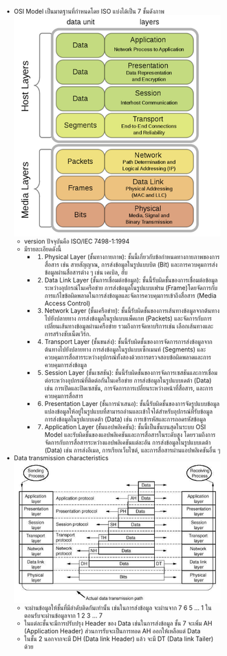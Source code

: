 - OSI Model เป็นมาตฐานที่กำหนดโดย ISO แบ่งได้เป็น 7 ชั้นดังภาพ
  ![osi-layer.png](../assets/osi-layer_1704573468043_0.png)
	- version ปัจจุบันคือ ISO/IEC 7498-1:1994
	- มีรายละเอียดดังนี้
		- 1) Physical Layer (ชั้นทางกายภาพ): ชั้นนี้เกี่ยวกับข้อกำหนดทางกายภาพของการสื่อสาร เช่น สายสัญญาณ, การส่งข้อมูลในรูปแบบบิต (Bit) และการควบคุมการส่งข้อมูลผ่านสื่อสารต่าง ๆ เช่น เคเบิล, ฮับ
		- 2) Data Link Layer (ชั้นการเชื่อมต่อข้อมูล): ชั้นนี้รับผิดชั้นของการเชื่อมต่อข้อมูลระหว่างอุปกรณ์ในเครือข่าย การส่งข้อมูลในรูปแบบเฟรม (Frame)โดยจัดการกับการแก้ไขข้อผิดพลาดในการส่งข้อมูลและจัดการควบคุมการเข้าถึงสื่อสาร (Media Access Control)
		- 3) Network Layer (ชั้นเครือข่าย): ชั้นนี้รับผิดชั้นของการเส้นทางข้อมูลจากต้นทางไปยังปลายทาง การส่งข้อมูลในรูปแบบแพ็คเกท (Packets) และจัดการกับการเปลี่ยนเส้นทางข้อมูลผ่านเครือข่าย รวมถึงการจัดหาบริการเช่น เลือกเส้นทางและการสร้างซับเน็ตเวิร์ก.
		- 4) Transport Layer (ชั้นขนส่ง): ชั้นนี้รับผิดชั้นของการจัดการการส่งข้อมูลจากต้นทางไปยังปลายทาง การส่งข้อมูลในรูปแบบเซ็กเมนท์ (Segments) และควบคุมการสื่อสารระหว่างอุปกรณ์ทั้งสองด้วยการตรวจสอบข้อผิดพลาดและการควบคุมการส่งข้อมูล
		- 5) Session Layer (ชั้นเซสชัน): ชั้นนี้รับผิดชั้นของการจัดการเซสชันและการเชื่อมต่อระหว่างอุปกรณ์ที่ติดต่อกันในเครือข่าย การส่งข้อมูลในรูปแบบเดต้า (Data) เช่น การเปิดและปิดเซสชัน, การจัดการการเปลี่ยนระหว่างหน้าที่สื่อสาร, และการควบคุมการสื่อสาร
		- 6) Presentation Layer (ชั้นการนำเสนอ): ชั้นนี้รับผิดชั้นของการจัดรูปแบบข้อมูล แปลงข้อมูลให้อยู่ในรูปแบบที่สามารถอ่านและเข้าใจได้สำหรับอุปกรณ์ที่รับข้อมูล การส่งข้อมูลในรูปแบบเดต้า (Data) เช่น การเข้ารหัสและการถอดรหัสข้อมูล
		- 7) Application Layer (ชั้นแอปพลิเคชัน): ชั้นนี้เป็นชั้นบนสุดในระบบ OSI Model และรับผิดชั้นของแอปพลิเคชันและการสื่อสารในระดับสูง โดยรวมถึงการจัดการกับการสื่อสารระหว่างแอปพลิเคชันแต่ละอัน การส่งข้อมูลในรูปแบบเดต้า (Data) เช่น การส่งอีเมล, การเรียกเว็บไซต์, และการสื่อสารผ่านแอปพลิเคชันอื่น ๆ
- Data transmission characteristics
  ![Data transmission in the OSI Model.JPG](../assets/Data_transmission_in_the_OSI_Model_1704574771347_0.JPG)
	- จะผ่านข้อมูลให้ชั้นที่มีลำดับติดกันเท่านั้น เช่นในการส่งข้อมูล จะผ่านจาก 7 6 5 ... 1 ในตอนรับจะผ่านข้อมูลจาก 1 2 3 ... 7
	- ในแต่ละชั้นจะมีการปรับปรุง Header ของ Data เช่นในการส่งข้อมูล ชั้น 7 จะเพิ่ม AH (Application Header) ส่วนการรับจะเป็นการทอด AH ออกให้เหลือแต่ Data
	- ในชั้น 2 นอกจากจะมี DH (Data link Header) แล้ว จะมี DT (Data link Tailer) ด้วย